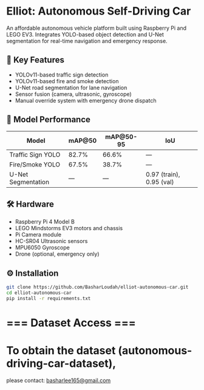 # Elliot: Autonomous Self-Driving Car

An affordable autonomous vehicle platform built using Raspberry Pi and LEGO EV3. Integrates YOLO-based object detection and U-Net segmentation for real-time navigation and emergency response.

## 🚗 Key Features
- YOLOv11-based traffic sign detection
- YOLOv11-based fire and smoke detection
- U-Net road segmentation for lane navigation
- Sensor fusion (camera, ultrasonic, gyroscope)
- Manual override system with emergency drone dispatch

## 🧠 Model Performance
| Model               | mAP@50 | mAP@50-95 | IoU    |
|--------------------|--------|-----------|--------|
| Traffic Sign YOLO  | 82.7%  | 66.6%     | —      |
| Fire/Smoke YOLO    | 67.5%  | 38.7%     | —      |
| U-Net Segmentation | —      | —         | 0.97 (train), 0.95 (val) |

## 🛠 Hardware
- Raspberry Pi 4 Model B
- LEGO Mindstorms EV3 motors and chassis
- Pi Camera module
- HC-SR04 Ultrasonic sensors
- MPU6050 Gyroscope
- Drone (optional, emergency only)


## ⚙️ Installation
```bash
git clone https://github.com/BasharLoudah/elliot-autonomous-car.git
cd elliot-autonomous-car
pip install -r requirements.txt
```

# === Dataset Access ===
# To obtain the dataset (autonomous-driving-car-dataset),
please contact: basharlee165@gmail.com
